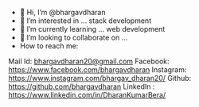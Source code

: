 - 👋 Hi, I’m @bhargavdharan
- 👀 I’m interested in ... stack development
- 🌱 I’m currently learning ... web development
- 💞️ I’m looking to collaborate on ...
-  How to reach me:

Mail Id: bhargavdharan20@gmail.com
Facebook: https://www.facebook.com/bhargavdharan
Instagram: https://www.instagram.com/bhargav_dharan20/
Github: https://github.com/bhargavdharan
LinkedIn : https://www.linkedin.com/in/DharanKumarBera/



<!---
bhargavdharan/bhargavdharan is a ✨ special ✨ repository because its `README.md` (this file) appears on your GitHub profile.
You can click the Preview link to take a look at your changes.
--->
